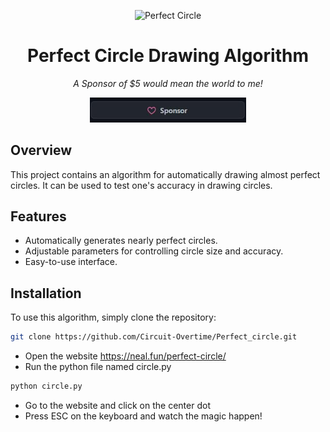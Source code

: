 <p align="center">
  <img src="https://user-images.githubusercontent.com/63724336/124325968-ebe94a00-db85-11eb-9387-92e8ee5fa5d5.png" alt="Perfect Circle" width="300">
</p>

<h1 align="center">Perfect Circle Drawing Algorithm</h1>

<p align="center">
  <em>A Sponsor of $5 would mean the world to me!</em>
</p>

<p align="center">
  <a href="https://github.com/sponsors/Circuit-Overtime">
    <img src="sponsor.png" alt="Sponsor" width="250">
  </a>
</p>

## Overview

This project contains an algorithm for automatically drawing almost perfect circles. It can be used to test one's accuracy in drawing circles.

## Features

- Automatically generates nearly perfect circles.
- Adjustable parameters for controlling circle size and accuracy.
- Easy-to-use interface.

## Installation

To use this algorithm, simply clone the repository:
```bash
git clone https://github.com/Circuit-Overtime/Perfect_circle.git
```
- Open the website https://neal.fun/perfect-circle/
- Run the python file named circle.py
```bash
python circle.py
```
- Go to the website and click on the center dot
- Press ESC on the keyboard and watch the magic happen!



